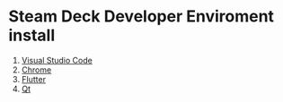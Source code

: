 # Steam Deck Developer Enviroment install

1. [Visual Studio Code](VSCode.md)
2. [Chrome](Chrome.md)
3. [Flutter](Flutter.md)
4. [Qt](Qt.md)
